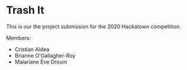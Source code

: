 # Trash It

This is our the project submission for the 2020 Hackatown competition.

Members:
* Cristian Aldea
* Brianne O'Gallagher-Roy
* Malariane Ève Drouin

